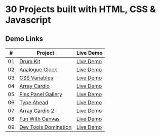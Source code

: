# 30 Projects built with HTML, CSS & Javascript

## Demo Links

| #   | Project                                                                                                          | Live Demo                                                                                |
| --- | ---------------------------------------------------------------------------------------------------------------- | ---------------------------------------------------------------------------------------- |
| 01  | [Drum Kit](https://github.com/aykutulis/30-projects-html-css-js/tree/master/01-drum-kit)                         | [Live Demo](https://aykutulis.github.io/30-projects-html-css-js/01-drum-kit)             |
| 02  | [Analogue Clock](https://github.com/aykutulis/30-projects-html-css-js/tree/master/02-analogue-clock)             | [Live Demo](https://aykutulis.github.io/30-projects-html-css-js/02-analogue-clock)       |
| 03  | [CSS Variables](https://github.com/aykutulis/30-projects-html-css-js/tree/master/03-css-variables)               | [Live Demo](https://aykutulis.github.io/30-projects-html-css-js/03-css-variables)        |
| 04  | [Array Cardio](https://github.com/aykutulis/30-projects-html-css-js/tree/master/04-array-cardio)                 | [Live Demo](https://aykutulis.github.io/30-projects-html-css-js/04-array-cardio)         |
| 05  | [Flex Panel Gallery](https://github.com/aykutulis/30-projects-html-css-js/tree/master/05-flex-panel-gallery)     | [Live Demo](https://aykutulis.github.io/30-projects-html-css-js/05-flex-panel-gallery)   |
| 06  | [Type Ahead](https://github.com/aykutulis/30-projects-html-css-js/tree/master/06-type-ahead)                     | [Live Demo](https://aykutulis.github.io/30-projects-html-css-js/06-type-ahead)           |
| 07  | [Array Cardio 2](https://github.com/aykutulis/30-projects-html-css-js/tree/master/07-array-cardio-2)             | [Live Demo](https://aykutulis.github.io/30-projects-html-css-js/07-array-cardio-2)       |
| 08  | [Fun With Canvas](https://github.com/aykutulis/30-projects-html-css-js/tree/master/08-fun-with-canvas)           | [Live Demo](https://aykutulis.github.io/30-projects-html-css-js/08-fun-with-canvas)      |
| 09  | [Dev Tools Domination](https://github.com/aykutulis/30-projects-html-css-js/tree/master/09-dev-tools-domination) | [Live Demo](https://aykutulis.github.io/30-projects-html-css-js/09-dev-tools-domination) |
